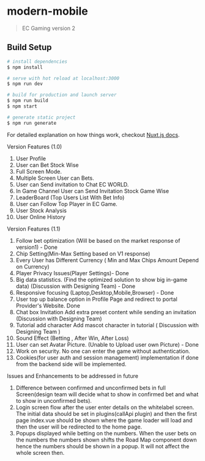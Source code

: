 # modern-mobile

> EC Gaming version 2

## Build Setup

```bash
# install dependencies
$ npm install

# serve with hot reload at localhost:3000
$ npm run dev

# build for production and launch server
$ npm run build
$ npm start

# generate static project
$ npm run generate
```

For detailed explanation on how things work, checkout [Nuxt.js docs](https://nuxtjs.org).

Version Features (1.0)

1. User Profile
2. User can Bet Stock Wise
3. Full Screen Mode.
4. Multiple Screen User can Bets.
5. User can Send invitation to Chat EC WORLD.
6. In Game Channel User can Send Invitation Stock Game Wise
7. LeaderBoard (Top Users List With Bet Info)
8. User can Follow Top Player in EC Game.
9. User Stock Analysis
10. User Online History


Version Features (1.1)

1.  Follow bet optimization (Will be based on the market response of version1) - Done		
2.  Chip Setting(Min-Max Setting based on V1 response)	
3.  Every User has Different Currency ( Min and Max Chips Amount Depend on Currency)	
4.  Player Privacy Issues(Player Settings)- Done
5.  Big data statistics.	(Find the optimized solution to show big in-game data)	(Discussion with Designing Team) - Done
6.  Responsive focusing	(Laptop,Desktop,Mobile,Browser) - Done
7.  User top up balance option in Profile Page and redirect to portal Provider's Website.  Done
8.  Chat box Invitation	Add extra preset content while sending an invitation	(Discussion with Designing Team)
9.  Tutorial add character	Add mascot character in tutorial	( Discussion with Designing Team )
10. Sound Effect (Betting , After Win, After Loss)
11. User can set Avatar Picture. (Unable to Upload user own Picture) - Done
12. Work on security. No one can enter the game without authentication.
13. Cookies(for user auth and session management) implementation if done from the backend side will be implemented.



Issues and Enhancements to be addressed in future

1. Difference between confirmed and unconfirmed bets in full Screen(design team will decide what to show in confirmed bet and what to show in unconfirmed bets).
2. Login screen flow after the user enter details on the whitelabel screen. The initial data should be set in plugins(callApi plugin) and then the first page index.vue should be shown where the game loader will load and then the user will be redirected to the home page.
3. Popups displayed while betting on the numbers. When the user bets on the numbers the numbers shown shifts the Road Map component down hence the numbers should be shown in a popup. It will not affect the whole screen then.